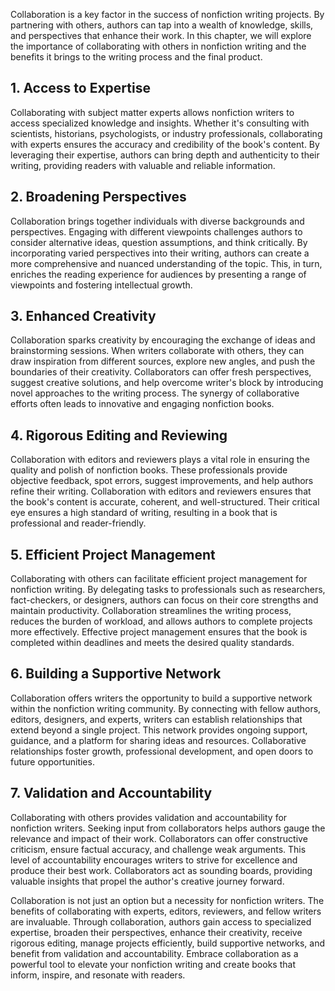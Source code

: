 
Collaboration is a key factor in the success of nonfiction writing projects. By partnering with others, authors can tap into a wealth of knowledge, skills, and perspectives that enhance their work. In this chapter, we will explore the importance of collaborating with others in nonfiction writing and the benefits it brings to the writing process and the final product.

**1. Access to Expertise**
--------------------------

Collaborating with subject matter experts allows nonfiction writers to access specialized knowledge and insights. Whether it's consulting with scientists, historians, psychologists, or industry professionals, collaborating with experts ensures the accuracy and credibility of the book's content. By leveraging their expertise, authors can bring depth and authenticity to their writing, providing readers with valuable and reliable information.

**2. Broadening Perspectives**
------------------------------

Collaboration brings together individuals with diverse backgrounds and perspectives. Engaging with different viewpoints challenges authors to consider alternative ideas, question assumptions, and think critically. By incorporating varied perspectives into their writing, authors can create a more comprehensive and nuanced understanding of the topic. This, in turn, enriches the reading experience for audiences by presenting a range of viewpoints and fostering intellectual growth.

**3. Enhanced Creativity**
--------------------------

Collaboration sparks creativity by encouraging the exchange of ideas and brainstorming sessions. When writers collaborate with others, they can draw inspiration from different sources, explore new angles, and push the boundaries of their creativity. Collaborators can offer fresh perspectives, suggest creative solutions, and help overcome writer's block by introducing novel approaches to the writing process. The synergy of collaborative efforts often leads to innovative and engaging nonfiction books.

**4. Rigorous Editing and Reviewing**
-------------------------------------

Collaboration with editors and reviewers plays a vital role in ensuring the quality and polish of nonfiction books. These professionals provide objective feedback, spot errors, suggest improvements, and help authors refine their writing. Collaboration with editors and reviewers ensures that the book's content is accurate, coherent, and well-structured. Their critical eye ensures a high standard of writing, resulting in a book that is professional and reader-friendly.

**5. Efficient Project Management**
-----------------------------------

Collaborating with others can facilitate efficient project management for nonfiction writing. By delegating tasks to professionals such as researchers, fact-checkers, or designers, authors can focus on their core strengths and maintain productivity. Collaboration streamlines the writing process, reduces the burden of workload, and allows authors to complete projects more effectively. Effective project management ensures that the book is completed within deadlines and meets the desired quality standards.

**6. Building a Supportive Network**
------------------------------------

Collaboration offers writers the opportunity to build a supportive network within the nonfiction writing community. By connecting with fellow authors, editors, designers, and experts, writers can establish relationships that extend beyond a single project. This network provides ongoing support, guidance, and a platform for sharing ideas and resources. Collaborative relationships foster growth, professional development, and open doors to future opportunities.

**7. Validation and Accountability**
------------------------------------

Collaborating with others provides validation and accountability for nonfiction writers. Seeking input from collaborators helps authors gauge the relevance and impact of their work. Collaborators can offer constructive criticism, ensure factual accuracy, and challenge weak arguments. This level of accountability encourages writers to strive for excellence and produce their best work. Collaborators act as sounding boards, providing valuable insights that propel the author's creative journey forward.

Collaboration is not just an option but a necessity for nonfiction writers. The benefits of collaborating with experts, editors, reviewers, and fellow writers are invaluable. Through collaboration, authors gain access to specialized expertise, broaden their perspectives, enhance their creativity, receive rigorous editing, manage projects efficiently, build supportive networks, and benefit from validation and accountability. Embrace collaboration as a powerful tool to elevate your nonfiction writing and create books that inform, inspire, and resonate with readers.
